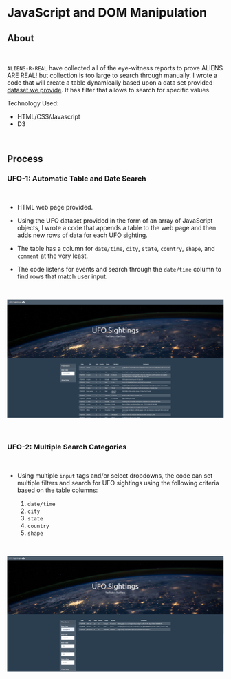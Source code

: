 # JavaScript and DOM Manipulation

## About 

<br>

`ALIENS-R-REAL` have collected all of the eye-witness reports to prove ALIENS ARE REAL! but collection is too large to search through manually. I wrote a code that will create a table dynamically based upon a data set provided [dataset we provide](UFO-level-1/static/js/data.js). It has filter that allows to search for specific values. 


Technology Used:

* HTML/CSS/Javascript
* D3

<br>

## Process

### UFO-1: Automatic Table and Date Search
<br>

* HTML web page provided.

* Using the UFO dataset provided in the form of an array of JavaScript objects, I wrote a code that appends a table to the web page and then adds new rows of data for each UFO sighting.

* The table has a column for `date/time`, `city`, `state`, `country`, `shape`, and `comment` at the very least.

* The code listens for events and search through the `date/time` column to find rows that match user input.

<br>

![UFO1](Images/1.PNG)

<br>

### UFO-2: Multiple Search Categories
<br>

* Using multiple `input` tags and/or select dropdowns, the code can set multiple filters and search for UFO sightings using the following criteria based on the table columns:

  1. `date/time`
  2. `city`
  3. `state`
  4. `country`
  5. `shape`

<br>

![UFO2](Images/2.PNG)

<br>

